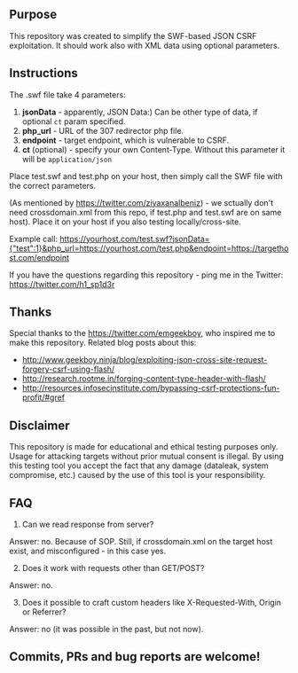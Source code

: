 ## Purpose
This repository was created to simplify the SWF-based JSON CSRF exploitation. It should work also with XML data using optional parameters.

## Instructions
The .swf file take 4 parameters:
1) **jsonData** - apparently, JSON Data:) Can be other type of data, if optional `ct` param specified.
2) **php_url** - URL of the 307 redirector php file.
3) **endpoint** - target endpoint, which is vulnerable to CSRF.
4) **ct** (optional) - specify your own Content-Type. Without this parameter it will be `application/json`

Place test.swf and test.php on your host, then simply call the SWF file with the correct parameters.

(As mentioned by https://twitter.com/ziyaxanalbeniz) - we sctually don't need crossdomain.xml from this repo, if test.php and test.swf are on same host).
Place it on your host if you also testing locally/cross-site.

Example call:
https://yourhost.com/test.swf?jsonData={"test":1}&php_url=https://yourhost.com/test.php&endpoint=https://targethost.com/endpoint

If you have the questions regarding this repository - ping me in the Twitter: https://twitter.com/h1_sp1d3r

## Thanks
Special thanks to the https://twitter.com/emgeekboy, who inspired me to make this repository.
Related blog posts about this: 
* http://www.geekboy.ninja/blog/exploiting-json-cross-site-request-forgery-csrf-using-flash/
* http://research.rootme.in/forging-content-type-header-with-flash/
* http://resources.infosecinstitute.com/bypassing-csrf-protections-fun-profit/#gref


## Disclaimer
This repository is made for educational and ethical testing purposes only. Usage for attacking targets without prior mutual consent is illegal.
By using this testing tool you accept the fact that any damage (dataleak, system compromise, etc.) caused by the use of this tool is your responsibility.

## FAQ
1. Can we read response from server?

 Answer: no. Because of SOP. Still, if crossdomain.xml on the target host exist, and misconfigured - in this case yes.
 
2. Does it work with requests other than GET/POST?

 Answer: no.
 
3. Does it possible to craft custom headers like X-Requested-With, Origin or Referrer?

 Answer: no (it was possible in the past, but not now).

## Commits, PRs and bug reports are welcome!
